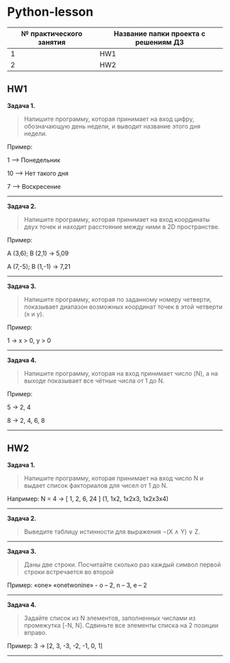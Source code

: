 # Python-lesson

№ практического занятия | Название папки проекта с решениям ДЗ
------------------------|---------------------
1 | HW1
2 | HW2

## HW1

**Задача 1.**
> Напишите программу, которая принимает на вход цифру, обозначающую день недели, и выводит название этого дня недели.

Пример:

1 –> Понедельник

10 –> Нет такого дня

7 –> Воскресение
***

**Задача 2.** 
> Напишите программу, которая принимает на вход координаты двух точек и находит расстояние между ними в 2D пространстве.

Пример:

A (3,6); B (2,1) -> 5,09

A (7,-5); B (1,-1) -> 7,21
***

**Задача 3.**
> Напишите программу, которая по заданному номеру четверти, показывает диапазон возможных координат точек в этой четверти (x и y).

Пример:

1 -> x > 0, y > 0
***

**Задача 4.**
> Напишите программу, которая на вход принимает число (N), а на выходе показывает все чётные числа от 1 до N.

Пример:

5 -> 2, 4

8 -> 2, 4, 6, 8
***

## HW2

**Задача 1.**
> Напишите программу, которая принимает на вход число N и выдает список факториалов для чисел от 1 до N.

Например: 
N = 4 -> [ 1, 2, 6, 24 ] (1, 1x2, 1x2x3, 1x2x3x4)
***
**Задача 2.**
> Выведите таблицу истинности для выражения ¬(X ∧ Y) ∨ Z.
***
**Задача 3.**
> Даны две строки. Посчитайте сколько раз каждый символ первой строки встречается во второй

Пример:
«one» «onetwonine» - o – 2, n – 3, e – 2
***
**Задача 4.**
> Задайте список из N элементов, заполненных числами из промежутка [-N, N]. Сдвиньте все элементы списка на 2 позиции вправо.

Пример:
3 -> [2, 3, -3, -2, -1, 0, 1]
***